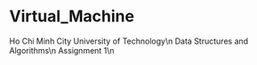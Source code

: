 # Virtual_Machine
Ho Chi Minh City University of Technology\n
Data Structures and Algorithms\n
Assignment 1\n
